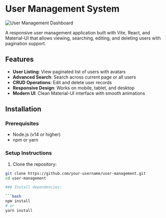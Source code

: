 # User Management System

![User Management Dashboard](https://via.placeholder.com/800x400?text=User+Management+Dashboard)

A responsive user management application built with Vite, React, and Material-UI that allows viewing, searching, editing, and deleting users with pagination support.

## Features

- **User Listing**: View paginated list of users with avatars
- **Advanced Search**: Search across current page or all users
- **CRUD Operations**: Edit and delete user records
- **Responsive Design**: Works on mobile, tablet, and desktop
- **Modern UI**: Clean Material-UI interface with smooth animations

## Installation

### Prerequisites
- Node.js (v14 or higher)
- npm or yarn

### Setup Instructions

1. Clone the repository:
```bash
git clone https://github.com/your-username/user-management.git
cd user-management

### Install dependencies:

```bash
npm install
# or
yarn install